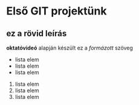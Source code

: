 # Első GIT projektünk
## ez a rövid leírás

**oktatóvideó** alapján készült ez a *formázott* szöveg

- lista elem
- lista elem
- lista elem

1. lista elem
2. lista elem
3. lista elem
